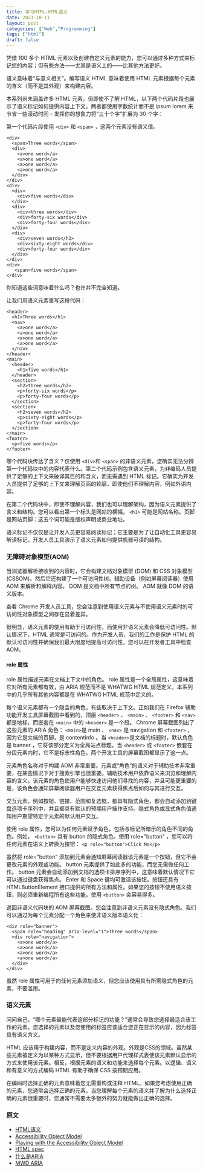 ```yaml
---
title: 学习HTML-HTML语义
date: 2023-10-11
layout: post
categories: ["Web","Programming"]
tags: ["html"]
draft: false
---
```


凭借 100 多个 HTML 元素以及创建自定义元素的能力，您可以通过多种方式来标记您的内容；但有些方法——尤其是语义上的——比其他方法更好。

语义意味着“与意义相关”。编写语义 HTML 意味着使用 HTML 元素根据每个元素的含义（而不是其外观）来构建内容。

本系列尚未涵盖许多 HTML 元素，但即使不了解 HTML，以下两个代码片段也展示了语义标记如何提供内容上下文。两者都使用字数统计而不是 ipsum lorem 来节省一些滚动时间 - 发挥你的想象力将“三十个字”扩展为 30 个字：

第一个代码片段使用 `<div>` 和 `<span>` ，这两个元素没有语义值。

```
<div>
  <span>Three words</span>
  <div>
    <a>one word</a>
    <a>one word</a>
    <a>one word</a>
    <a>one word</a>
  </div>
</div>
<div>
  <div>
    <div>five words</div>
  </div>
  <div>
    <div>three words</div>
    <div>forty-six words</div>
    <div>forty-four words</div>
  </div>
  <div>
    <div>seven words</h2>
    <div>sixty-eight words</div>
    <div>forty-four words</div>
  </div>
</div>
<div>
   <span>five words</span>
</div>
```
你知道这些词意味着什么吗？也许并不完全知道。

让我们用语义元素重写这段代码：

```
<header>
  <h1>Three words</h1>
  <nav>
    <a>one word</a>
    <a>one word</a>
    <a>one word</a>
    <a>one word</a>
  </nav>
</header>
<main>
  <header>
    <h1>five words</h1>
  </header>
  <section>
    <h2>three words</h2>
    <p>forty-six words</p>
    <p>forty-four words</p>
  </section>
  <section>
    <h2>seven words</h2>
    <p>sixty-eight words</p>
    <p>forty-four words</p>
  </section>
</main>
<footer>
  <p>five words</p>
</footer>
```

哪个代码块传达了含义？仅使用 `<div>`和 `<span>` 的非语义元素，您确实无法分辨第一个代码块中的内容代表什么。第二个代码示例包含语义元素，为非编码人员提供了足够的上下文来破译其目的和含义，而无需遇到 HTML 标记。它确实为开发人员提供了足够的上下文来理解页面的轮廓，即使他们不理解内容，例如外语内容。

在第二个代码块中，即使不理解内容，我们也可以理解架构，因为语义元素提供了含义和结构。您可以看出第一个标头是网站的横幅， `<h1>` 可能是网站名称。页脚是网站页脚：这五个词可能是版权声明或商业地址。

语义标记不仅仅是让开发人员更容易阅读标记；它主要是为了让自动化工具更容易解读标记。开发人员工具演示了语义元素如何提供机器可读的结构。

### 无障碍对象模型(AOM)

当浏览器解析接收到的内容时，它会构建文档对象模型 (DOM) 和 CSS 对象模型 (CSSOM)。然后它还构建了一个可访问性树。辅助设备（例如屏幕阅读器）使用 AOM 来解析和解释内容。 DOM 是文档中所有节点的树。 AOM 就像 DOM 的语义版本。

查看 Chrome 开发人员工具，您会注意到使用语义元素与不使用语义元素时的可访问性对象模型之间存在显着差异。

很明显，语义元素的使用有助于可访问性，而使用非语义元素会降低可访问性。默认情况下，HTML 通常是可访问的。作为开发人员，我们的工作是保护 HTML 的默认可访问性并确保我们最大限度地提高可访问性。您可以在开发者工具中检查 AOM。

#### role 属性

role 属性描述元素在文档上下文中的角色。 role 属性是一个全局属性，这意味着它对所有元素都有效，由 ARIA 规范而不是 WHATWG HTML 规范定义，本系列中的几乎所有其他内容都是在 WHATWG HTML 规范中定义的。

每个语义元素都有一个隐含的角色，有些取决于上下文。正如我们在 Firefox 辅助功能开发工具屏幕截图中看到的，顶层 `<header>` 、 `<main>` 、 `<footer>` 和 `<nav>` 都是地标，而嵌套在 `<main>` 中的 `<header>` 是一个段。 Chrome 屏幕截图列出了这些元素的 ARIA 角色： `<main>`是 main 、 `<nav>` 是 navigation 和 `<footer>` ，因为它是文档的页脚，是 contentinfo 。当 `<header>`是文档的标题时，默认角色是 banner ，它将该部分定义为全局站点标题。当 `<header>` 或 `<footer>` 嵌套在分段元素内时，它不是标志性角色。两个开发工具的屏幕截图都显示了这一点。

元素角色名称对于构建 AOM 非常重要。元素或“角色”的语义对于辅助技术非常重要，在某些情况下对于搜索引擎也很重要。辅助技术用户依靠语义来浏览和理解内容的含义。该元素的角色使用户能够快速访问他们寻找的内容，并且可能更重要的是，该角色会通知屏幕阅读器用户在交互元素获得焦点后如何与其进行交互。

交互元素，例如按钮、链接、范围和复选框，都具有隐式角色，都会自动添加到键盘选项卡序列中，并且都具有默认的预期用户操作支持。隐式角色或显式角色值通知用户期望特定于元素的默认用户交互。

使用 role 属性，您可以为任何元素赋予角色，包括与标记所暗示的角色不同的角色。例如， `<button>` 具有 button 的隐式角色。使用 role="button" ，您可以将任何元素在语义上转换为按钮： `<p role="button">Click Me</p>`

虽然将 role="button" 添加到元素会通知屏幕阅读器该元素是一个按钮，但它不会更改元素的外观或功能。 button 元素提供了如此多的功能，而您无需做任何工作。 button 元素会自动添加到文档的选项卡排序序列中，这意味着默认情况下它可以通过键盘获得焦点。 Enter 和 Space 键均可激活该按钮。按钮还具有 HTMLButtonElement 接口提供的所有方法和属性。如果您的按钮不使用语义按钮，则必须重新编程所有这些功能，使用 `<button>` 会容易得多。

返回非语义代码块的 AOM 屏幕截图。您会注意到非语义元素没有隐式角色。我们可以通过为每个元素分配一个角色来使非语义版本语义化：

```
<div role="banner">
  <span role="heading" aria-level="1">Three words</span>
  <div role="navigation">
    <a>one word</a>
    <a>one word</a>
    <a>one word</a>
    <a>one word</a>
  </div>
</div>
```
虽然 role 属性可用于向任何元素添加语义，但您应该使用具有所需隐式角色的元素，不要滥用。

### 语义元素

问问自己，“哪个元素最能代表这部分标记的功能？”通常会导致您选择最适合该工作的元素。您选择的元素以及您使用的标签应该适合您正在显示的内容，因为标签具有语义含义。

HTML 应该用于构建内容，而不是定义内容的外观。外观是CSS的领域。虽然某些元素被定义为以某种方式显示，但不要根据用户代理样式表使该元素默认显示的方式来使用该元素。相反，根据元素的语义和功能来选择每个元素。以逻辑、语义和有意义的方式编码 HTML 有助于确保 CSS 按预期应用。

在编码时选择正确的元素意味着您无需重构或注释 HTML。如果您考虑使用正确的元素，您通常会选择正确的元素。当您理解每个元素的语义并了解为什么选择正确的元素很重要时，您通常不需要太多额外的努力就能做出正确的选择。

### 原文

- [HTML语义](https://web.dev/learn/html/semantic-html?hl=en)
- [Accessibility Object Model](https://wicg.github.io/aom/spec/)
- [Playing with the Accessibility Object Model](https://tink.uk/playing-with-the-accessibility-object-model-aom/)
- [HTML spec](https://html.spec.whatwg.org/dev/)
- [什么是ARIA](https://en.wikipedia.org/wiki/WAI-ARIA)
- [MWD ARIA](https://developer.mozilla.org/zh-CN/docs/Web/Accessibility/ARIA)
